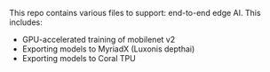 This repo contains various files to support: end-to-end edge AI. This includes:
  - GPU-accelerated training of mobilenet v2
  - Exporting models to MyriadX (Luxonis depthai)
  - Exporting models to Coral TPU
  
